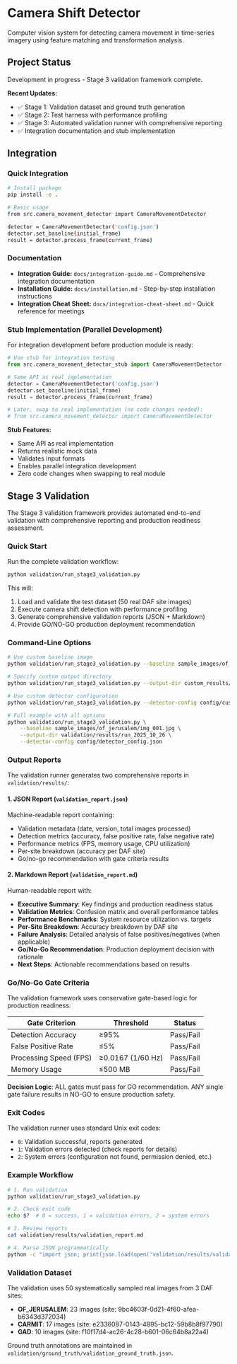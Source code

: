 # Camera Shift Detector

Computer vision system for detecting camera movement in time-series imagery using feature matching and transformation analysis.

## Project Status

Development in progress - Stage 3 validation framework complete.

**Recent Updates:**
- ✅ Stage 1: Validation dataset and ground truth generation
- ✅ Stage 2: Test harness with performance profiling
- ✅ Stage 3: Automated validation runner with comprehensive reporting
- ✅ Integration documentation and stub implementation

## Integration

### Quick Integration

```bash
# Install package
pip install -e .

# Basic usage
from src.camera_movement_detector import CameraMovementDetector

detector = CameraMovementDetector('config.json')
detector.set_baseline(initial_frame)
result = detector.process_frame(current_frame)
```

### Documentation

- **Integration Guide:** `docs/integration-guide.md` - Comprehensive integration documentation
- **Installation Guide:** `docs/installation.md` - Step-by-step installation instructions
- **Integration Cheat Sheet:** `docs/integration-cheat-sheet.md` - Quick reference for meetings

### Stub Implementation (Parallel Development)

For integration development before production module is ready:

```python
# Use stub for integration testing
from src.camera_movement_detector_stub import CameraMovementDetector

# Same API as real implementation
detector = CameraMovementDetector('config.json')
detector.set_baseline(initial_frame)
result = detector.process_frame(current_frame)

# Later, swap to real implementation (no code changes needed):
# from src.camera_movement_detector import CameraMovementDetector
```

**Stub Features:**
- Same API as real implementation
- Returns realistic mock data
- Validates input formats
- Enables parallel integration development
- Zero code changes when swapping to real module

## Stage 3 Validation

The Stage 3 validation framework provides automated end-to-end validation with comprehensive reporting and production readiness assessment.

### Quick Start

Run the complete validation workflow:

```bash
python validation/run_stage3_validation.py
```

This will:
1. Load and validate the test dataset (50 real DAF site images)
2. Execute camera shift detection with performance profiling
3. Generate comprehensive validation reports (JSON + Markdown)
4. Provide GO/NO-GO production deployment recommendation

### Command-Line Options

```bash
# Use custom baseline image
python validation/run_stage3_validation.py --baseline sample_images/of_jerusalem/img_001.jpg

# Specify custom output directory
python validation/run_stage3_validation.py --output-dir custom_results/

# Use custom detector configuration
python validation/run_stage3_validation.py --detector-config config/custom_config.json

# Full example with all options
python validation/run_stage3_validation.py \
    --baseline sample_images/of_jerusalem/img_001.jpg \
    --output-dir validation/results/run_2025_10_26 \
    --detector-config config/detector_config.json
```

### Output Reports

The validation runner generates two comprehensive reports in `validation/results/`:

#### 1. JSON Report (`validation_report.json`)

Machine-readable report containing:
- Validation metadata (date, version, total images processed)
- Detection metrics (accuracy, false positive rate, false negative rate)
- Performance metrics (FPS, memory usage, CPU utilization)
- Per-site breakdown (accuracy per DAF site)
- Go/no-go recommendation with gate criteria results

#### 2. Markdown Report (`validation_report.md`)

Human-readable report with:
- **Executive Summary**: Key findings and production readiness status
- **Validation Metrics**: Confusion matrix and overall performance tables
- **Performance Benchmarks**: System resource utilization vs. targets
- **Per-Site Breakdown**: Accuracy breakdown by DAF site
- **Failure Analysis**: Detailed analysis of false positives/negatives (when applicable)
- **Go/No-Go Recommendation**: Production deployment decision with rationale
- **Next Steps**: Actionable recommendations based on results

### Go/No-Go Gate Criteria

The validation framework uses conservative gate-based logic for production readiness:

| Gate Criterion | Threshold | Status |
|----------------|-----------|--------|
| Detection Accuracy | ≥95% | Pass/Fail |
| False Positive Rate | ≤5% | Pass/Fail |
| Processing Speed (FPS) | ≥0.0167 (1/60 Hz) | Pass/Fail |
| Memory Usage | ≤500 MB | Pass/Fail |

**Decision Logic**: ALL gates must pass for GO recommendation. ANY single gate failure results in NO-GO to ensure production safety.

### Exit Codes

The validation runner uses standard Unix exit codes:

- `0`: Validation successful, reports generated
- `1`: Validation errors detected (check reports for details)
- `2`: System errors (configuration not found, permission denied, etc.)

### Example Workflow

```bash
# 1. Run validation
python validation/run_stage3_validation.py

# 2. Check exit code
echo $?  # 0 = success, 1 = validation errors, 2 = system errors

# 3. Review reports
cat validation/results/validation_report.md

# 4. Parse JSON programmatically
python -c "import json; print(json.load(open('validation/results/validation_report.json'))['go_no_go']['recommendation'])"
```

### Validation Dataset

The validation uses 50 systematically sampled real images from 3 DAF sites:
- **OF_JERUSALEM**: 23 images (site: 9bc4603f-0d21-4f60-afea-b6343d372034)
- **CARMIT**: 17 images (site: e2336087-0143-4895-bc12-59b8b8f97790)
- **GAD**: 10 images (site: f10f17d4-ac26-4c28-b601-06c64b8a22a4)

Ground truth annotations are maintained in `validation/ground_truth/validation_ground_truth.json`.

